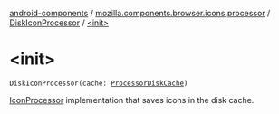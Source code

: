 [android-components](../../index.md) / [mozilla.components.browser.icons.processor](../index.md) / [DiskIconProcessor](index.md) / [&lt;init&gt;](./-init-.md)

# &lt;init&gt;

`DiskIconProcessor(cache: `[`ProcessorDiskCache`](-processor-disk-cache/index.md)`)`

[IconProcessor](../-icon-processor/index.md) implementation that saves icons in the disk cache.

